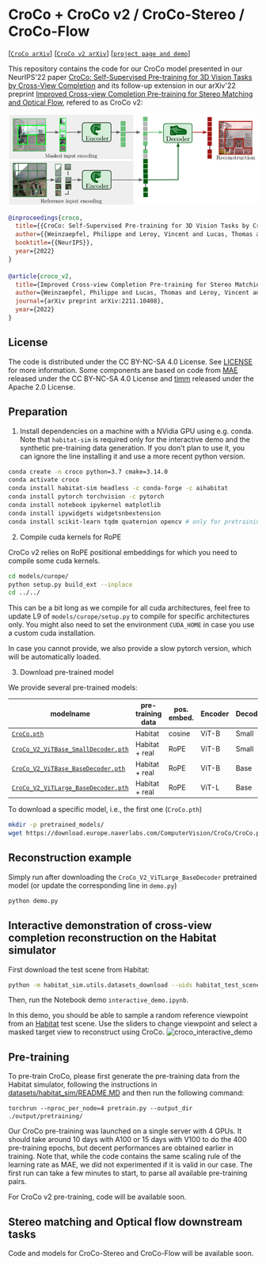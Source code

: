 # CroCo + CroCo v2 / CroCo-Stereo / CroCo-Flow

[[`CroCo arXiv`](https://arxiv.org/abs/2210.10716)] [[`CroCo v2 arXiv`](https://arxiv.org/abs/2211.10408)] [[`project page and demo`](https://croco.europe.naverlabs.com/)]

This repository contains the code for our CroCo model presented in our NeurIPS'22 paper [CroCo: Self-Supervised Pre-training for 3D Vision Tasks by Cross-View Completion](https://openreview.net/pdf?id=wZEfHUM5ri) and its follow-up extension in our arXiv'22 preprint [Improved Cross-view Completion Pre-training for Stereo Matching and Optical Flow](https://arxiv.org/abs/2211.10408), refered to as CroCo v2:

![image](assets/arch.jpg)

```bibtex
@inproceedings{croco,
  title={{CroCo: Self-Supervised Pre-training for 3D Vision Tasks by Cross-View Completion}},
  author={{Weinzaepfel, Philippe and Leroy, Vincent and Lucas, Thomas and Br\'egier, Romain and Cabon, Yohann and Arora, Vaibhav and Antsfeld, Leonid and Chidlovskii, Boris and Csurka, Gabriela and Revaud J\'er\^ome}},
  booktitle={{NeurIPS}},
  year={2022}
}

@article{croco_v2,
  title={Improved Cross-view Completion Pre-training for Stereo Matching and Optical Flow},
  author={Weinzaepfel, Philippe and Lucas, Thomas and Leroy, Vincent and Cabon, Yohann and Arora, Vaibhav and Br{\'e}gier, Romain and Csurka, Gabriela and Antsfeld, Leonid and Chidlovskii, Boris and Revaud, J{\'e}r{\^o}me}, 
  journal={arXiv preprint arXiv:2211.10408},
  year={2022}
}
```

## License

The code is distributed under the CC BY-NC-SA 4.0 License. See [LICENSE](LICENSE) for more information.
Some components are based on code from [MAE](https://github.com/facebookresearch/mae) released under the CC BY-NC-SA 4.0 License and [timm](https://github.com/rwightman/pytorch-image-models) released under the Apache 2.0 License.

## Preparation

1. Install dependencies on a machine with a NVidia GPU using e.g. conda. Note that `habitat-sim` is required only for the interactive demo and the synthetic pre-training data generation. If you don't plan to use it, you can ignore the line installing it and use a more recent python version.

```bash
conda create -n croco python=3.7 cmake=3.14.0
conda activate croco
conda install habitat-sim headless -c conda-forge -c aihabitat
conda install pytorch torchvision -c pytorch
conda install notebook ipykernel matplotlib
conda install ipywidgets widgetsnbextension
conda install scikit-learn tqdm quaternion opencv # only for pretraining / habitat data generation

```

2. Compile cuda kernels for RoPE

CroCo v2 relies on RoPE positional embeddings for which you need to compile some cuda kernels.
```bash
cd models/curope/
python setup.py build_ext --inplace
cd ../../
```

This can be a bit long as we compile for all cuda architectures, feel free to update L9 of `models/curope/setup.py` to compile for specific architectures only.
You might also need to set the environment `CUDA_HOME` in case you use a custom cuda installation.

In case you cannot provide, we also provide a slow pytorch version, which will be automatically loaded.

3. Download pre-trained model

We provide several pre-trained models:

| modelname                                                                                                                          | pre-training data | pos. embed. | Encoder | Decoder |
|------------------------------------------------------------------------------------------------------------------------------------|-------------------|-------------|---------|---------|
| [`CroCo.pth`](https://download.europe.naverlabs.com/ComputerVision/CroCo/CroCo.pth)                                                 | Habitat           | cosine      | ViT-B   | Small   |
| [`CroCo_V2_ViTBase_SmallDecoder.pth`](https://download.europe.naverlabs.com/ComputerVision/CroCo/CroCo_V2_ViTBase_SmallDecoder.pth) | Habitat + real    | RoPE        | ViT-B   | Small   |
| [`CroCo_V2_ViTBase_BaseDecoder.pth`](https://download.europe.naverlabs.com/ComputerVision/CroCo/CroCo_V2_ViTBase_BaseDecoder.pth)   | Habitat + real    | RoPE        | ViT-B   | Base    |
| [`CroCo_V2_ViTLarge_BaseDecoder.pth`](https://download.europe.naverlabs.com/ComputerVision/CroCo/CroCo_V2_ViTLarge_BaseDecoder.pth) | Habitat + real    | RoPE        | ViT-L   | Base    |

To download a specific model, i.e., the first one (`CroCo.pth`)
```bash
mkdir -p pretrained_models/
wget https://download.europe.naverlabs.com/ComputerVision/CroCo/CroCo.pth -P pretrained_models/
```

## Reconstruction example

Simply run after downloading the `CroCo_V2_ViTLarge_BaseDecoder` pretrained model (or update the corresponding line in `demo.py`)
```bash
python demo.py
```

## Interactive demonstration of cross-view completion reconstruction on the Habitat simulator

First download the test scene from Habitat:
```bash
python -m habitat_sim.utils.datasets_download --uids habitat_test_scenes --data-path habitat-sim-data/
```

Then, run the Notebook demo `interactive_demo.ipynb`.

In this demo, you should be able to sample a random reference viewpoint from an [Habitat](https://github.com/facebookresearch/habitat-sim) test scene. Use the sliders to change viewpoint and select a masked target view to reconstruct using CroCo.
![croco_interactive_demo](https://user-images.githubusercontent.com/1822210/200516576-7937bc6a-55f8-49ed-8618-3ddf89433ea4.jpg)

## Pre-training 

To pre-train CroCo, please first generate the pre-training data from the Habitat simulator, following the instructions in [datasets/habitat_sim/README.MD](datasets/habitat_sim/README.MD) and then run the following command:
```
torchrun --nproc_per_node=4 pretrain.py --output_dir ./output/pretraining/
```

Our CroCo pre-training was launched on a single server with 4 GPUs.
It should take around 10 days with A100 or 15 days with V100 to do the 400 pre-training epochs, but decent performances are obtained earlier in training.
Note that, while the code contains the same scaling rule of the learning rate as MAE, we did not experimented if it is valid in our case.
The first run can take a few minutes to start, to parse all available pre-training pairs.

For CroCo v2 pre-training, code will be available soon.

## Stereo matching and Optical flow downstream tasks

Code and models for CroCo-Stereo and CroCo-Flow will be available soon.
